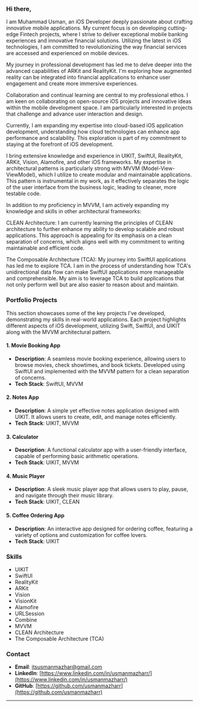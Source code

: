 

### Hi there,

I am Muhammad Usman, an iOS Developer deeply passionate about crafting innovative mobile applications. My current focus is on developing cutting-edge Fintech projects, where I strive to deliver exceptional mobile banking experiences and innovative financial solutions. Utilizing the latest in iOS technologies, I am committed to revolutionizing the way financial services are accessed and experienced on mobile devices.

My journey in professional development has led me to delve deeper into the advanced capabilities of ARKit and RealityKit. I'm exploring how augmented reality can be integrated into financial applications to enhance user engagement and create more immersive experiences.

Collaboration and continual learning are central to my professional ethos. I am keen on collaborating on open-source iOS projects and innovative ideas within the mobile development space. I am particularly interested in projects that challenge and advance user interaction and design.

Currently, I am expanding my expertise into cloud-based iOS application development, understanding how cloud technologies can enhance app performance and scalability. This exploration is part of my commitment to staying at the forefront of iOS development.

I bring extensive knowledge and experience in UIKIT, SwiftUI, RealityKit, ARKit, Vision, Alamofire, and other iOS frameworks. My expertise in architectural patterns is particularly strong with MVVM (Model-View-ViewModel), which I utilize to create modular and maintainable applications. This pattern is instrumental in my work, as it effectively separates the logic of the user interface from the business logic, leading to cleaner, more testable code.

In addition to my proficiency in MVVM, I am actively expanding my knowledge and skills in other architectural frameworks:

CLEAN Architecture: I am currently learning the principles of CLEAN architecture to further enhance my ability to develop scalable and robust applications. This approach is appealing for its emphasis on a clean separation of concerns, which aligns well with my commitment to writing maintainable and efficient code.

The Composable Architecture (TCA): My journey into SwiftUI applications has led me to explore TCA. I am in the process of understanding how TCA's unidirectional data flow can make SwiftUI applications more manageable and comprehensible. My aim is to leverage TCA to build applications that not only perform well but are also easier to reason about and maintain.


### Portfolio Projects

This section showcases some of the key projects I've developed, demonstrating my skills in real-world applications. Each project highlights different aspects of iOS development, utilizing Swift, SwiftUI, and UIKIT along with the MVVM architectural pattern.

#### 1. Movie Booking App
- **Description**: A seamless movie booking experience, allowing users to browse movies, check showtimes, and book tickets. Developed using SwiftUI and implemented with the MVVM pattern for a clean separation of concerns.
- **Tech Stack**: SwiftUI, MVVM

#### 2. Notes App 
- **Description**: A simple yet effective notes application designed with UIKIT. It allows users to create, edit, and manage notes efficiently.
- **Tech Stack**: UIKIT, MVVM

#### 3. Calculator
- **Description**: A functional calculator app with a user-friendly interface, capable of performing basic arithmetic operations.
- **Tech Stack**: UIKIT, MVVM

#### 4. Music Player
- **Description**: A sleek music player app that allows users to play, pause, and navigate through their music library.
- **Tech Stack**: UIKIT, CLEAN

#### 5. Coffee Ordering App 
- **Description**: An interactive app designed for ordering coffee, featuring a variety of options and customization for coffee lovers.
- **Tech Stack**: UIKIT

### Skills

- UIKIT
- SwiftUI
- RealityKit
- ARKit
- Vision
- VisionKit
- Alamofire
- URLSession
- Combine
- MVVM
- CLEAN Architecture
- The Composable Architecture (TCA) 

### Contact

- **Email**: itsusmanmazhar@gmail.com
- **LinkedIn**: [https://www.linkedin.com/in/usmanmazharr/](https://www.linkedin.com/in/usmanmazharr/)
- **GitHub**: [https://github.com/usmanmazharr](https://github.com/usmanmazharr)

---
